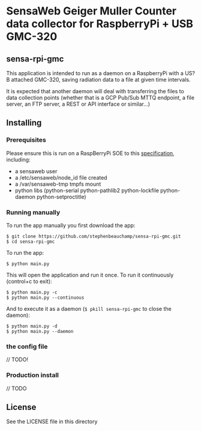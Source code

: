 # SensaWeb Geiger Muller Counter data collector for RaspberryPi + USB GMC-320
## sensa-rpi-gmc
This application is intended to run as a daemon on a RaspberryPi with a US?B attached GMC-320, saving radiation data to a file at given time intervals.

It is expected that another daemon will deal with transferring the files to data collection points (whether that is a GCP Pub/Sub MTTQ endpoint, a file server, an FTP server, a REST or API interface or similar...)

## Installing
### Prerequisites
Please ensure this is run on a RaspBerryPi SOE to this [specification](https://docs.google.com/document/d/1jozOgvoRr-YjEnIei4Qec-8yUqV9Lcj5qD3pq0XaMCU/edit), including:
* a sensaweb user
* a /etc/sensaweb/node_id file created
* a /var/sensaweb-tmp tmpfs mount
* python libs (python-serial python-pathlib2 python-lockfile python-daemon python-setproctitle)
### Running manually
To run the app manually you first download the app:
```
$ git clone https://github.com/stephenbeauchamp/sensa-rpi-gmc.git
$ cd sensa-rpi-gmc
```
To run the app:
```
$ python main.py
```

This will open the application and run it once. To run it continuously (control+c to exit):
```
$ python main.py -c
$ python main.py --continuous
```

And to execute it as a daemon (`$ pkill sensa-rpi-gmc` to close the daemon):
```
$ python main.py -d
$ python main.py --daemon
```
### the config file
// TODO!
### Production install
// TODO


## License
See the LICENSE file in this directory
